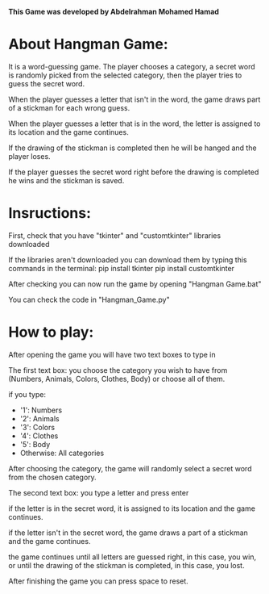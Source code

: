 **This Game was developed by Abdelrahman Mohamed Hamad**

# About Hangman Game:

It is a word-guessing game.
The player chooses a category, a secret word is randomly picked from the selected category,
then the player tries to guess the secret word. 

When the player guesses a letter that isn't in the word, 
the game draws part of a stickman for each wrong guess.

When the player guesses a letter that is in the word,
the letter is assigned to its location and the game continues.

If the drawing of the stickman is completed then he will be hanged and the player loses.

If the player guesses the secret word right before the drawing is completed he wins and the stickman is saved.



# Insructions:
First, check that you have "tkinter" and "customtkinter" libraries downloaded

If the libraries aren't downloaded you can download them by typing this commands in the terminal:
pip install tkinter
pip install customtkinter

After checking you can now run the game by opening "Hangman Game.bat"

You can check the code in "Hangman_Game.py"

# How to play:

After opening the game you will have two text boxes to type in

The first text box: you choose the category you wish to have from
(Numbers, Animals, Colors, Clothes, Body) or choose all of them.
    
if you type: 
* '1': Numbers
* '2': Animals
* '3': Colors
* '4': Clothes
* '5': Body
* Otherwise: All categories

After choosing the category, the game will randomly select a secret word from the chosen category.

The second text box: you type a letter and press enter

if the letter is in the secret word, it is assigned to its location and the game continues.

if the letter isn't in the secret word, the game draws a part of a stickman and the game continues.

the game continues until all letters are guessed right, in this case, you win, 
or until the drawing of the stickman is completed, in this case, you lost.

After finishing the game you can press space to reset.
